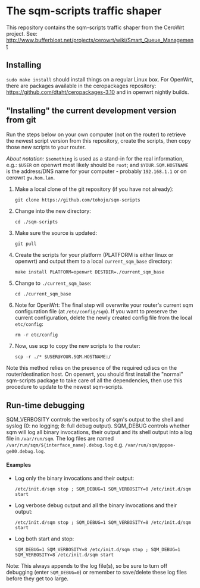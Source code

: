 # The sqm-scripts traffic shaper

This repository contains the sqm-scripts traffic shaper from the CeroWrt
project. See:
http://www.bufferbloat.net/projects/cerowrt/wiki/Smart_Queue_Management

## Installing
`sudo make install` should install things on a regular Linux box. For
OpenWrt, there are packages available in the ceropackages repository:
https://github.com/dtaht/ceropackages-3.10 and in openwrt nightly
builds.

## "Installing" the current development version from git

Run the steps below on your own computer (not on the router) to retrieve the newest script version from this repository, create the scripts, then copy those new scripts to your router. 

_About notation:_ `$something` is used as a stand-in for the real information, e.g.: `$USER` on openwrt most likely should be `root`; and `$YOUR.SQM.HOSTNAME` is the address/DNS name for your computer - probably `192.168.1.1` or on cerowrt `gw.hom.lan`.

1. Make a local clone of the git repository (if you have not already):

    `git clone https://github.com/tohojo/sqm-scripts`

2. Change into the new directory:

    `cd ./sqm-scripts`

3. Make sure the source is updated:

    `git pull`

4. Create the scripts for your platform (PLATFORM is either linux or openwrt) and output them to a local `current_sqm_base` directory:

    `make install PLATFORM=openwrt DESTDIR=./current_sqm_base`

5. Change to `./current_sqm_base`:

    `cd ./current_sqm_base`

6. Note for OpenWrt: The final step will overwrite your router's current sqm configuration file (at `/etc/config/sqm`). If you want to preserve the current configuration, delete the newly created config file from the local `etc/config`:

    `rm -r etc/config`

7. Now, use scp to copy the new scripts to the router:

    `scp -r ./* $USER@YOUR.SQM.HOSTNAME:/`

Note this method relies on the presence of the required qdiscs on the router/destination host. On openwrt, you should first install the "normal" sqm-scripts package to take care of all the dependencies, then use this procedure to update to the newest sqm-scripts.

## Run-time debugging

SQM_VERBOSITY controls the verbosity of sqm's output to the shell and syslog (0: no logging; 8: full debug output).
SQM_DEBUG controls whether sqm will log all binary invocations, their output and its shell output into a log file in `/var/run/sqm`.
The log files are named `/var/run/sqm/${interface_name}.debug.log` e.g. `/var/run/sqm/pppoe-ge00.debug.log`.

#### Examples

- Log only the binary invocations and their output:

    `/etc/init.d/sqm stop ; SQM_DEBUG=1 SQM_VERBOSITY=0 /etc/init.d/sqm start`

- Log verbose debug output and all the binary invocations and their output:

    `/etc/init.d/sqm stop ; SQM_DEBUG=1 SQM_VERBOSITY=8 /etc/init.d/sqm start`

- Log both start and stop:

    `SQM_DEBUG=1 SQM_VERBOSITY=8 /etc/init.d/sqm stop ; SQM_DEBUG=1 SQM_VERBOSITY=8 /etc/init.d/sqm start`

Note: This always appends to the log file(s), so be sure to turn off debugging (enter `SQM_DEBUG=0`) or remember to save/delete these log files before they get too large.
